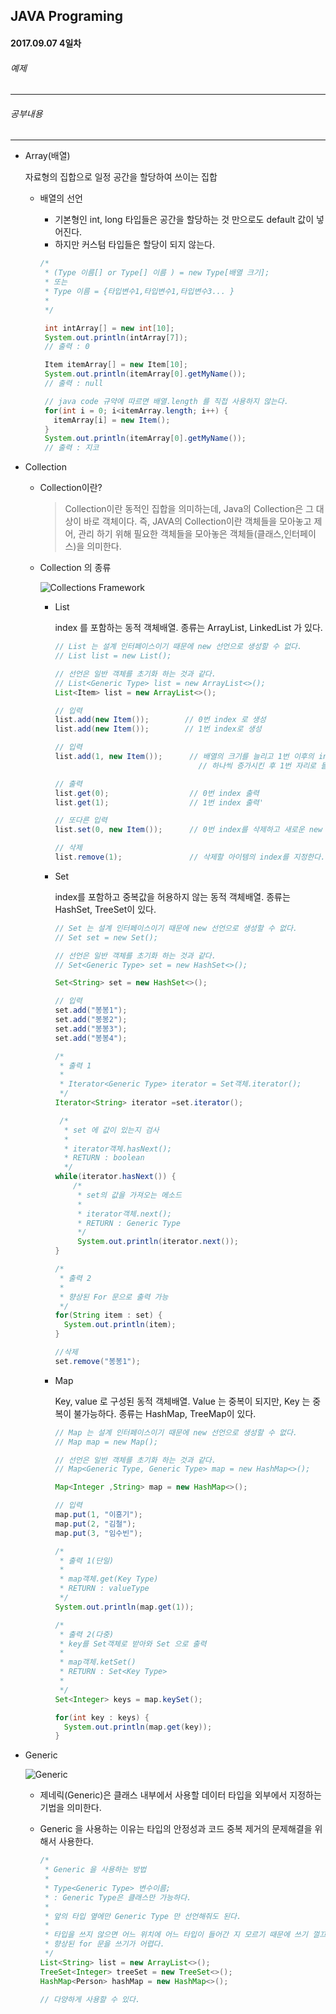 JAVA Programing
----------------------------------------------------
#### 2017.09.07 4일차

###### 예제
____________________________________________________

###### 공부내용
____________________________________________________

  - Array(배열)

    자료형의 집합으로 일정 공간을 할당하여 쓰이는 집합

    - 배열의 선언

      - 기본형인 int, long 타입들은 공간을 할당하는 것 만으로도 default 값이 넣어진다.
      - 하지만 커스텀 타입들은 할당이 되지 않는다.

      ```java
      /*
       * (Type 이름[] or Type[] 이름 ) = new Type[배열 크기];
       * 또는
       * Type 이름 = {타입변수1,타입변수1,타입변수3... }
       *
       */

       int intArray[] = new int[10];
       System.out.println(intArray[7]);
       // 출력 : 0

       Item itemArray[] = new Item[10];
       System.out.println(itemArray[0].getMyName());
       // 출력 : null

       // java code 규약에 따르면 배열.length 를 직접 사용하지 않는다.
       for(int i = 0; i<itemArray.length; i++) {
         itemArray[i] = new Item();
       }
       System.out.println(itemArray[0].getMyName());
       // 출력 : 지코
      ```

  - Collection

      - Collection이란?

        > Collection이란 동적인 집합을 의미하는데, Java의 Collection은 그 대상이 바로 객체이다.
   즉, JAVA의 Collection이란 객체들을 모아놓고 제어, 관리 하기 위해 필요한 객체들을 모아놓은 객체들(클래스,인터페이스)을
   의미한다.

      - Collection 의 종류

        ![Collections Framework](https://github.com/Hooooong/DAY4_Collections/blob/master/image/Collections%20Framework.png)

        - List

          index 를 포함하는 동적 객체배열. 종류는 ArrayList, LinkedList 가 있다.

          ```java
          // List 는 설계 인터페이스이기 때문에 new 선언으로 생성할 수 없다.
          // List list = new List();

          // 선언은 일반 객체를 초기화 하는 것과 같다.
          // List<Generic Type> list = new ArrayList<>();
          List<Item> list = new ArrayList<>();

          // 입력
          list.add(new Item());		   // 0번 index 로 생성
          list.add(new Item());		   // 1번 index로 생성

          // 입력
          list.add(1, new Item());		// 배열의 크기를 늘리고 1번 이후의 index를
                                          // 하나씩 증가시킨 후 1번 자리로 들어가게 된다.

          // 출력
          list.get(0);					// 0번 index 출력
          list.get(1);					// 1번 index 출력'

          // 또다른 입력
          list.set(0, new Item());		// 0번 index를 삭제하고 새로운 new Item() 으로 대체힌다.

          // 삭제
          list.remove(1);				// 삭제할 아이템의 index를 지정한다. index를 삭제하고, 그 뒤에 아이템들을 한칸씩 이동해서 빈공간을 채운다.
          ```

        - Set

          index를 포함하고 중복값을 허용하지 않는 동적 객체배열. 종류는 HashSet, TreeSet이 있다.

          ```java
          // Set 는 설계 인터페이스이기 때문에 new 선언으로 생성할 수 없다.
          // Set set = new Set();

          // 선언은 일반 객체를 초기화 하는 것과 같다.
          // Set<Generic Type> set = new HashSet<>();

          Set<String> set = new HashSet<>();

          // 입력
          set.add("봉봉1");
          set.add("봉봉2");
          set.add("봉봉3");
          set.add("봉봉4");

          /*
           * 출력 1
           *
           * Iterator<Generic Type> iterator = Set객체.iterator();
           */
          Iterator<String> iterator =set.iterator();

           /*
            * set 에 값이 있는지 검사
            *
            * iterator객체.hasNext();
            * RETURN : boolean
            */
          while(iterator.hasNext()) {
              /*
               * set의 값을 가져오는 메소드
               *
               * iterator객체.next();
               * RETURN : Generic Type
               */
               System.out.println(iterator.next());
          }

          /*
           * 출력 2
           *
           * 향상된 For 문으로 출력 가능
           */
          for(String item : set) {
            System.out.println(item);
          }

          //삭제
          set.remove("봉봉1");
          ```

        - Map

          Key, value 로 구성된 동적 객체배열. Value 는 중복이 되지만, Key 는 중복이 불가능하다. 종류는 HashMap, TreeMap이 있다.

          ```java
          // Map 는 설계 인터페이스이기 때문에 new 선언으로 생성할 수 없다.
          // Map map = new Map();

          // 선언은 일반 객체를 초기화 하는 것과 같다.
          // Map<Generic Type, Generic Type> map = new HashMap<>();

          Map<Integer ,String> map = new HashMap<>();

          // 입력
          map.put(1, "이흥기");
          map.put(2, "김철");
          map.put(3, "임수빈");

          /*
           * 출력 1(단일)
           *
           * map객체.get(Key Type)
           * RETURN : valueType
           */
          System.out.println(map.get(1));

          /*
           * 출력 2(다중)
           * key를 Set객체로 받아와 Set 으로 출력
           *
           * map객체.ketSet()
           * RETURN : Set<Key Type>
           *
           */
          Set<Integer> keys = map.keySet();

          for(int key : keys) {
            System.out.println(map.get(key));
          }
          ```

  - Generic

    ![Generic](https://github.com/Hooooong/DAY4_Collections/blob/master/image/Generic.png)

    - 제네릭(Generic)은 클래스 내부에서 사용할 데이터 타입을 외부에서 지정하는 기법을 의미한다.

    - Generic 을 사용하는 이유는 타입의 안정성과 코드 중복 제거의 문제해결을 위해서 사용한다.

      ```java
      /*
       * Generic 을 사용하는 방법
       *
       * Type<Generic Type> 변수이름;
       * : Generic Type은 클래스만 가능하다.
       *
       * 앞의 타입 옆에만 Generic Type 만 선언해줘도 된다.
       *
       * 타입을 쓰지 않으면 어느 위치에 어느 타입이 들어간 지 모르기 때문에 쓰기 껄끄럽고,
       * 향상된 for 문을 쓰기가 어렵다.
       */
      List<String> list = new ArrayList<>();
      TreeSet<Integer> treeSet = new TreeSet<>();
      HashMap<Person> hashMap = new HashMap<>();

      // 다양하게 사용할 수 있다.
      ```
